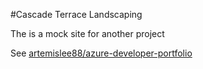 #Cascade Terrace Landscaping  

The is a mock site for another project  

See [artemislee88/azure-developer-portfolio](https://github.com/artemislee88/azure-developer-portfolio)
